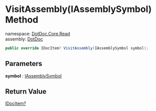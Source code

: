 ﻿# VisitAssembly\(IAssemblySymbol\) Method

namespace: [DotDoc\.Core\.Read](../../DotDoc.Core.Read.md)<br />
assembly: [DotDoc](../../../DotDoc.md)



```csharp
public override IDocItem? VisitAssembly(IAssemblySymbol symbol);
```

## Parameters

__symbol__ : [IAssemblySymbol](https://docs.microsoft.com/dotnet/api/Microsoft.CodeAnalysis.IAssemblySymbol)



## Return Value

[IDocItem?](../../../DotDoc/DotDoc.Core.Models/IDocItem.md)




